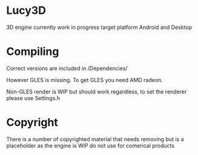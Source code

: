 # Lucy3D
3D engine currently work in progress target platform Android and Desktop

# Compiling
Correct versions are included in /Dependencies/

However GLES is missing. To get GLES you need AMD radeon.

Non-GLES render is WIP but should work regardless, to set the renderer please use Settings.h

# Copyright

There is a number of copyrighted material that needs removing but is a placeholder as the engine is WIP do not use for comerical products
